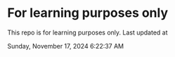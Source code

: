# For learning purposes only
This repo is for learning purposes only.
Last updated at

Sunday, November 17, 2024 6:22:37 AM

